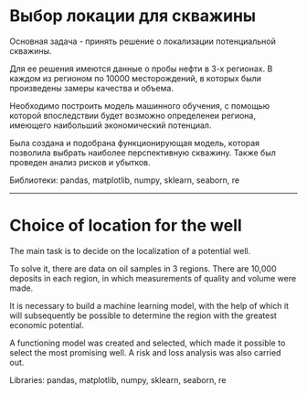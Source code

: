# **Выбор локации для скважины**

Основная задача - принять решение о локализации потенциальной скважины.

Для ее решения имеются данные о пробы нефти в 3-х регионах. В каждом из регионом по 10000 месторождений, в которых были произведены замеры качества и объема.

Необходимо построить модель машинного обучения, с помощью которой впоследствии будет возможно определенеи региона, имеющего наибольший экономический потенциал.

Была создана и подобрана функционирующая модель, которая позволила выбрать наиболее перспективную скважину. Также был проведен анализ рисков и убытков.

Библиотеки: pandas, matplotlib, numpy, sklearn, seaborn, re
___
# Choice of location for the well

The main task is to decide on the localization of a potential well.

To solve it, there are data on oil samples in 3 regions. There are 10,000 deposits in each region, in which measurements of quality and volume were made.

It is necessary to build a machine learning model, with the help of which it will subsequently be possible to determine the region with the greatest economic potential.

A functioning model was created and selected, which made it possible to select the most promising well. A risk and loss analysis was also carried out.

Libraries: pandas, matplotlib, numpy, sklearn, seaborn, re
